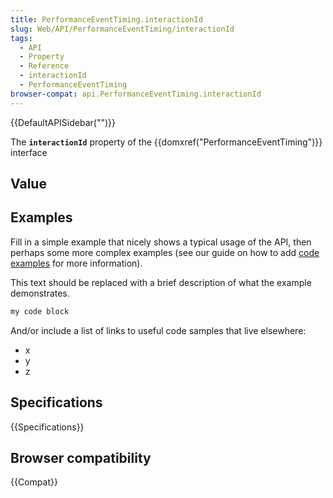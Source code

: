 ```yaml
---
title: PerformanceEventTiming.interactionId
slug: Web/API/PerformanceEventTiming/interactionId
tags:
  - API
  - Property
  - Reference
  - interactionId
  - PerformanceEventTiming
browser-compat: api.PerformanceEventTiming.interactionId
---
```

{{DefaultAPISidebar("")}}

The **`interactionId`** property of the {{domxref("PerformanceEventTiming")}} interface 

## Value



## Examples

Fill in a simple example that nicely shows a typical usage of the API, then perhaps some more complex examples (see our guide on how to add [code examples](/en-US/docs/MDN/Contribute/Structures/Code_examples) for more information).

This text should be replaced with a brief description of what the example demonstrates.

```js
my code block
```

And/or include a list of links to useful code samples that live elsewhere:

*   x
*   y
*   z

## Specifications

{{Specifications}}

## Browser compatibility

{{Compat}}


